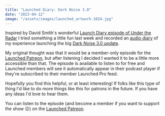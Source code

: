 ```yaml
---
title: "Launched Diary: Dark Noise 3.0"
date: "2023-04-12"
image: "/assets/images/launched_artwork-1024.jpg"
---
```


Inspired by David Smith's wonderful [Launch Diary episode of Under the Radar](https://www.relay.fm/radar/110) I tried something a little fun last week and recorded an [audio diary](https://www.patreon.com/posts/launched-diary-3-81409064) of my experience launching the big [Dark Noise 3.0 update](https://charliemchapman.com/posts/2023/4/2/dark-noise-3). 

My original thought was that it would be a member-only episode for the [Launched Patreon](https://www.patreon.com/launched), but after listening I decided I wanted it to be a little more accessible than that. The episode is available to listen to for free and Launched members will see it automatically appear in their podcast player if they're subscribed to their member Launched Pro feed.

Hopefully you find this helpful, or at least interesting! If folks like this type of thing I'd like to do more things like this for patrons in the future. If you have any ideas I'd love to hear them.

You can listen to the episode (and become a member if you want to support the show 😉) on the [Launched Patreon](https://www.patreon.com/posts/launched-diary-3-81409064).